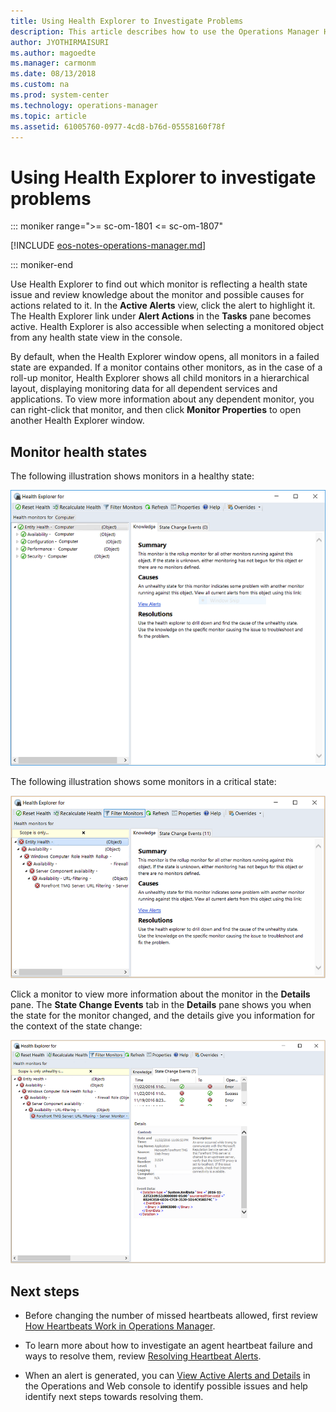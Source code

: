 ```yaml
---
title: Using Health Explorer to Investigate Problems
description: This article describes how to use the Operations Manager Health Explorer to investigate state change events for when monitors are in an unhealthy state.
author: JYOTHIRMAISURI
ms.author: magoedte
ms.manager: carmonm
ms.date: 08/13/2018
ms.custom: na
ms.prod: system-center
ms.technology: operations-manager
ms.topic: article
ms.assetid: 61005760-0977-4cd8-b76d-05558160f78f
---
```


# Using Health Explorer to investigate problems

::: moniker range=">= sc-om-1801 <= sc-om-1807"

[!INCLUDE [eos-notes-operations-manager.md](../includes/eos-notes-operations-manager.md)]

::: moniker-end

Use Health Explorer to find out which monitor is reflecting a health state issue and review knowledge about the monitor and possible causes for actions related to it. In the **Active Alerts** view, click the alert to highlight it. The Health Explorer link under **Alert Actions** in the **Tasks** pane becomes active.  Health Explorer is also accessible when selecting a monitored object from any health state view in the console.  

By default, when the Health Explorer window opens, all monitors in a failed state are expanded. If a monitor contains other monitors, as in the case of a roll-up monitor, Health Explorer shows all child monitors in a hierarchical layout, displaying monitoring data for all dependent services and applications. To view more information about any dependent monitor, you can right-click that monitor, and then click **Monitor Properties** to open another Health Explorer window.  

## Monitor health states

The following illustration shows monitors in a healthy state:  

![Health explorer showing healthy states](./media/manage-health-using-healthexplorer/om2016-healthexplorer.png)  

The following illustration shows some monitors in a critical state:  

![Critical monitors in Health Explorer](./media/manage-health-using-healthexplorer/om2016-healthexplorer-criticalmonitors.png)  

Click a monitor to view more information about the monitor in the **Details** pane. The **State Change Events** tab in the **Details** pane shows you when the state for the monitor changed, and the details give you information for the context of the state change:  

![Details on State Change Events tab](./media/manage-health-using-healthexplorer/om2016-healthexplorer-statechangeevents.png)  

## Next steps

- Before changing the number of missed heartbeats allowed, first review [How Heartbeats Work in Operations Manager](manage-agent-heartbeat-overview.md).  

- To learn more about how to investigate an agent heartbeat failure and ways to resolve them, review [Resolving Heartbeat Alerts](manage-agent-resolve-heartbeat.md).  

- When an alert is generated, you can [View Active Alerts and Details](manage-alert-view-alerts-details.md) in the Operations and Web console to identify possible issues and help identify next steps towards resolving them.        
